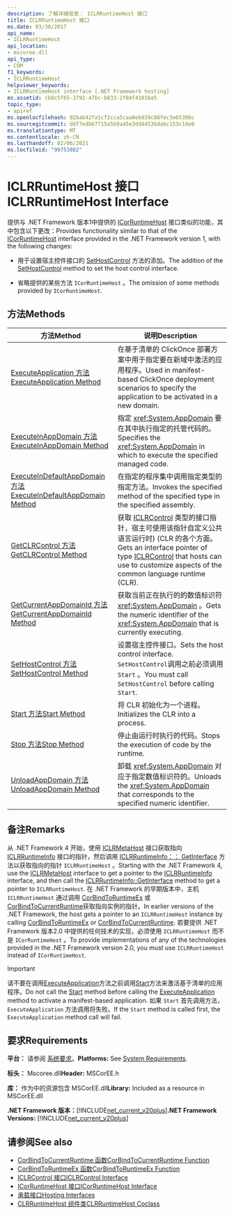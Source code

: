 ```yaml
---
description: 了解详细信息： ICLRRuntimeHost 接口
title: ICLRRuntimeHost 接口
ms.date: 03/30/2017
api_name:
- ICLRRuntimeHost
api_location:
- mscoree.dll
api_type:
- COM
f1_keywords:
- ICLRRuntimeHost
helpviewer_keywords:
- ICLRRuntimeHost interface [.NET Framework hosting]
ms.assetid: cb0c5f65-3791-47bc-b833-2f84f4101ba5
topic_type:
- apiref
ms.openlocfilehash: 92bab42fa1cf2cca5caa0eb039c88fec3e65390c
ms.sourcegitcommit: ddf7edb67715a5b9a45e3dd44536dabc153c1de0
ms.translationtype: MT
ms.contentlocale: zh-CN
ms.lasthandoff: 02/06/2021
ms.locfileid: "99753882"
---
```

# <a name="iclrruntimehost-interface"></a><span data-ttu-id="48e27-103">ICLRRuntimeHost 接口</span><span class="sxs-lookup"><span data-stu-id="48e27-103">ICLRRuntimeHost Interface</span></span>

<span data-ttu-id="48e27-104">提供与 .NET Framework 版本1中提供的 [ICorRuntimeHost](icorruntimehost-interface.md) 接口类似的功能，其中包含以下更改：</span><span class="sxs-lookup"><span data-stu-id="48e27-104">Provides functionality similar to that of the [ICorRuntimeHost](icorruntimehost-interface.md) interface provided in the .NET Framework version 1, with the following changes:</span></span>  
  
- <span data-ttu-id="48e27-105">用于设置宿主控件接口的 [SetHostControl](iclrruntimehost-sethostcontrol-method.md) 方法的添加。</span><span class="sxs-lookup"><span data-stu-id="48e27-105">The addition of the [SetHostControl](iclrruntimehost-sethostcontrol-method.md) method to set the host control interface.</span></span>  
  
- <span data-ttu-id="48e27-106">省略提供的某些方法 `ICorRuntimeHost` 。</span><span class="sxs-lookup"><span data-stu-id="48e27-106">The omission of some methods provided by `ICorRuntimeHost`.</span></span>  
  
## <a name="methods"></a><span data-ttu-id="48e27-107">方法</span><span class="sxs-lookup"><span data-stu-id="48e27-107">Methods</span></span>  
  
|<span data-ttu-id="48e27-108">方法</span><span class="sxs-lookup"><span data-stu-id="48e27-108">Method</span></span>|<span data-ttu-id="48e27-109">说明</span><span class="sxs-lookup"><span data-stu-id="48e27-109">Description</span></span>|  
|------------|-----------------|  
|[<span data-ttu-id="48e27-110">ExecuteApplication 方法</span><span class="sxs-lookup"><span data-stu-id="48e27-110">ExecuteApplication Method</span></span>](iclrruntimehost-executeapplication-method.md)|<span data-ttu-id="48e27-111">在基于清单的 ClickOnce 部署方案中用于指定要在新域中激活的应用程序。</span><span class="sxs-lookup"><span data-stu-id="48e27-111">Used in manifest-based ClickOnce deployment scenarios to specify the application to be activated in a new domain.</span></span>|  
|[<span data-ttu-id="48e27-112">ExecuteInAppDomain 方法</span><span class="sxs-lookup"><span data-stu-id="48e27-112">ExecuteInAppDomain Method</span></span>](iclrruntimehost-executeinappdomain-method.md)|<span data-ttu-id="48e27-113">指定 <xref:System.AppDomain> 要在其中执行指定的托管代码的。</span><span class="sxs-lookup"><span data-stu-id="48e27-113">Specifies the <xref:System.AppDomain> in which to execute the specified managed code.</span></span>|  
|[<span data-ttu-id="48e27-114">ExecuteInDefaultAppDomain 方法</span><span class="sxs-lookup"><span data-stu-id="48e27-114">ExecuteInDefaultAppDomain Method</span></span>](iclrruntimehost-executeindefaultappdomain-method.md)|<span data-ttu-id="48e27-115">在指定的程序集中调用指定类型的指定方法。</span><span class="sxs-lookup"><span data-stu-id="48e27-115">Invokes the specified method of the specified type in the specified assembly.</span></span>|  
|[<span data-ttu-id="48e27-116">GetCLRControl 方法</span><span class="sxs-lookup"><span data-stu-id="48e27-116">GetCLRControl Method</span></span>](iclrruntimehost-getclrcontrol-method.md)|<span data-ttu-id="48e27-117">获取 [ICLRControl](iclrcontrol-interface.md) 类型的接口指针，宿主可使用该指针自定义公共语言运行时)  (CLR 的各个方面。</span><span class="sxs-lookup"><span data-stu-id="48e27-117">Gets an interface pointer of type [ICLRControl](iclrcontrol-interface.md) that hosts can use to customize aspects of the common language runtime (CLR).</span></span>|  
|[<span data-ttu-id="48e27-118">GetCurrentAppDomainId 方法</span><span class="sxs-lookup"><span data-stu-id="48e27-118">GetCurrentAppDomainId Method</span></span>](iclrruntimehost-getcurrentappdomainid-method.md)|<span data-ttu-id="48e27-119">获取当前正在执行的的数值标识符 <xref:System.AppDomain> 。</span><span class="sxs-lookup"><span data-stu-id="48e27-119">Gets the numeric identifier of the <xref:System.AppDomain> that is currently executing.</span></span>|  
|[<span data-ttu-id="48e27-120">SetHostControl 方法</span><span class="sxs-lookup"><span data-stu-id="48e27-120">SetHostControl Method</span></span>](iclrruntimehost-sethostcontrol-method.md)|<span data-ttu-id="48e27-121">设置宿主控件接口。</span><span class="sxs-lookup"><span data-stu-id="48e27-121">Sets the host control interface.</span></span> <span data-ttu-id="48e27-122">`SetHostControl`调用之前必须调用 `Start` 。</span><span class="sxs-lookup"><span data-stu-id="48e27-122">You must call `SetHostControl` before calling `Start`.</span></span>|  
|[<span data-ttu-id="48e27-123">Start 方法</span><span class="sxs-lookup"><span data-stu-id="48e27-123">Start Method</span></span>](iclrruntimehost-start-method.md)|<span data-ttu-id="48e27-124">将 CLR 初始化为一个进程。</span><span class="sxs-lookup"><span data-stu-id="48e27-124">Initializes the CLR into a process.</span></span>|  
|[<span data-ttu-id="48e27-125">Stop 方法</span><span class="sxs-lookup"><span data-stu-id="48e27-125">Stop Method</span></span>](iclrruntimehost-stop-method.md)|<span data-ttu-id="48e27-126">停止由运行时执行的代码。</span><span class="sxs-lookup"><span data-stu-id="48e27-126">Stops the execution of code by the runtime.</span></span>|  
|[<span data-ttu-id="48e27-127">UnloadAppDomain 方法</span><span class="sxs-lookup"><span data-stu-id="48e27-127">UnloadAppDomain Method</span></span>](iclrruntimehost-unloadappdomain-method.md)|<span data-ttu-id="48e27-128">卸载 <xref:System.AppDomain> 对应于指定数值标识符的。</span><span class="sxs-lookup"><span data-stu-id="48e27-128">Unloads the <xref:System.AppDomain> that corresponds to the specified numeric identifier.</span></span>|  
  
## <a name="remarks"></a><span data-ttu-id="48e27-129">备注</span><span class="sxs-lookup"><span data-stu-id="48e27-129">Remarks</span></span>  

 <span data-ttu-id="48e27-130">从 .NET Framework 4 开始，使用 [ICLRMetaHost](iclrmetahost-interface.md) 接口获取指向 [ICLRRuntimeInfo](iclrruntimeinfo-interface.md) 接口的指针，然后调用 [ICLRRuntimeInfo：： GetInterface](iclrruntimeinfo-getinterface-method.md) 方法以获取指向的指针 `ICLRRuntimeHost` 。</span><span class="sxs-lookup"><span data-stu-id="48e27-130">Starting with the .NET Framework 4, use the [ICLRMetaHost](iclrmetahost-interface.md) interface to get a pointer to the [ICLRRuntimeInfo](iclrruntimeinfo-interface.md) interface, and then call the [ICLRRuntimeInfo::GetInterface](iclrruntimeinfo-getinterface-method.md) method to get a pointer to `ICLRRuntimeHost`.</span></span> <span data-ttu-id="48e27-131">在 .NET Framework 的早期版本中，主机 `ICLRRuntimeHost` 通过调用 [CorBindToRuntimeEx](corbindtoruntimeex-function.md) 或 [CorBindToCurrentRuntime](corbindtocurrentruntime-function.md)获取指向实例的指针。</span><span class="sxs-lookup"><span data-stu-id="48e27-131">In earlier versions of the .NET Framework, the host gets a pointer to an `ICLRRuntimeHost` instance by calling [CorBindToRuntimeEx](corbindtoruntimeex-function.md) or [CorBindToCurrentRuntime](corbindtocurrentruntime-function.md).</span></span> <span data-ttu-id="48e27-132">若要提供 .NET Framework 版本2.0 中提供的任何技术的实现，必须使用 `ICLRRuntimeHost` 而不是 `ICorRuntimeHost` 。</span><span class="sxs-lookup"><span data-stu-id="48e27-132">To provide implementations of any of the technologies provided in the .NET Framework version 2.0, you must use `ICLRRuntimeHost` instead of `ICorRuntimeHost`.</span></span>  
  
> [!IMPORTANT]
> <span data-ttu-id="48e27-133">请不要在调用[ExecuteApplication](iclrruntimehost-executeapplication-method.md)方法之前调用[Start](iclrruntimehost-start-method.md)方法来激活基于清单的应用程序。</span><span class="sxs-lookup"><span data-stu-id="48e27-133">Do not call the [Start](iclrruntimehost-start-method.md) method before calling the [ExecuteApplication](iclrruntimehost-executeapplication-method.md) method to activate a manifest-based application.</span></span> <span data-ttu-id="48e27-134">如果 `Start` 首先调用方法， `ExecuteApplication` 方法调用将失败。</span><span class="sxs-lookup"><span data-stu-id="48e27-134">If the `Start` method is called first, the `ExecuteApplication` method call will fail.</span></span>  
  
## <a name="requirements"></a><span data-ttu-id="48e27-135">要求</span><span class="sxs-lookup"><span data-stu-id="48e27-135">Requirements</span></span>  

 <span data-ttu-id="48e27-136">**平台：** 请参阅 [系统要求](../../get-started/system-requirements.md)。</span><span class="sxs-lookup"><span data-stu-id="48e27-136">**Platforms:** See [System Requirements](../../get-started/system-requirements.md).</span></span>  
  
 <span data-ttu-id="48e27-137">**标头：** Mscoree.dll</span><span class="sxs-lookup"><span data-stu-id="48e27-137">**Header:** MSCorEE.h</span></span>  
  
 <span data-ttu-id="48e27-138">**库：** 作为中的资源包含 MSCorEE.dll</span><span class="sxs-lookup"><span data-stu-id="48e27-138">**Library:** Included as a resource in MSCorEE.dll</span></span>  
  
 <span data-ttu-id="48e27-139">**.NET Framework 版本：**[!INCLUDE[net_current_v20plus](../../../../includes/net-current-v20plus-md.md)]</span><span class="sxs-lookup"><span data-stu-id="48e27-139">**.NET Framework Versions:** [!INCLUDE[net_current_v20plus](../../../../includes/net-current-v20plus-md.md)]</span></span>  
  
## <a name="see-also"></a><span data-ttu-id="48e27-140">请参阅</span><span class="sxs-lookup"><span data-stu-id="48e27-140">See also</span></span>

- [<span data-ttu-id="48e27-141">CorBindToCurrentRuntime 函数</span><span class="sxs-lookup"><span data-stu-id="48e27-141">CorBindToCurrentRuntime Function</span></span>](corbindtocurrentruntime-function.md)
- [<span data-ttu-id="48e27-142">CorBindToRuntimeEx 函数</span><span class="sxs-lookup"><span data-stu-id="48e27-142">CorBindToRuntimeEx Function</span></span>](corbindtoruntimeex-function.md)
- [<span data-ttu-id="48e27-143">ICLRControl 接口</span><span class="sxs-lookup"><span data-stu-id="48e27-143">ICLRControl Interface</span></span>](iclrcontrol-interface.md)
- [<span data-ttu-id="48e27-144">ICorRuntimeHost 接口</span><span class="sxs-lookup"><span data-stu-id="48e27-144">ICorRuntimeHost Interface</span></span>](icorruntimehost-interface.md)
- [<span data-ttu-id="48e27-145">承载接口</span><span class="sxs-lookup"><span data-stu-id="48e27-145">Hosting Interfaces</span></span>](hosting-interfaces.md)
- [<span data-ttu-id="48e27-146">CLRRuntimeHost 组件类</span><span class="sxs-lookup"><span data-stu-id="48e27-146">CLRRuntimeHost Coclass</span></span>](clrruntimehost-coclass.md)
